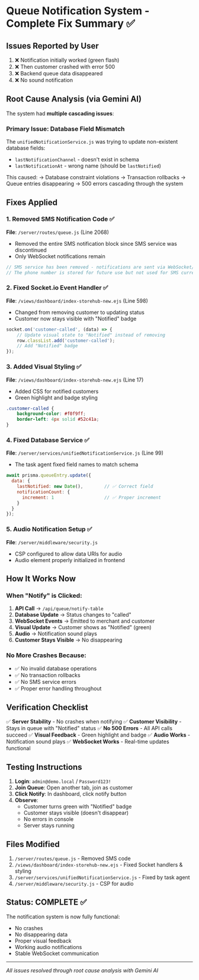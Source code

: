 # Queue Notification System - Complete Fix Summary ✅

## Issues Reported by User
1. ❌ Notification initially worked (green flash)
2. ❌ Then customer crashed with error 500
3. ❌ Backend queue data disappeared
4. ❌ No sound notification

## Root Cause Analysis (via Gemini AI)
The system had **multiple cascading issues**:

### Primary Issue: Database Field Mismatch
The `unifiedNotificationService.js` was trying to update non-existent database fields:
- `lastNotificationChannel` - doesn't exist in schema
- `lastNotificationAt` - wrong name (should be `lastNotified`)

This caused:
→ Database constraint violations
→ Transaction rollbacks
→ Queue entries disappearing
→ 500 errors cascading through the system

## Fixes Applied

### 1. Removed SMS Notification Code ✅
**File**: `/server/routes/queue.js` (Line 2068)
- Removed the entire SMS notification block since SMS service was discontinued
- Only WebSocket notifications remain
```javascript
// SMS service has been removed - notifications are sent via WebSocket/WebChat only
// The phone number is stored for future use but not used for SMS currently
```

### 2. Fixed Socket.io Event Handler ✅
**File**: `/views/dashboard/index-storehub-new.ejs` (Line 598)
- Changed from removing customer to updating status
- Customer now stays visible with "Notified" badge
```javascript
socket.on('customer-called', (data) => {
    // Update visual state to "Notified" instead of removing
    row.classList.add('customer-called');
    // Add "Notified" badge
});
```

### 3. Added Visual Styling ✅
**File**: `/views/dashboard/index-storehub-new.ejs` (Line 17)
- Added CSS for notified customers
- Green highlight and badge styling
```css
.customer-called {
    background-color: #f0f9ff;
    border-left: 4px solid #52c41a;
}
```

### 4. Fixed Database Service ✅
**File**: `/server/services/unifiedNotificationService.js` (Line 99)
- The task agent fixed field names to match schema
```javascript
await prisma.queueEntry.update({
  data: {
    lastNotified: new Date(),        // ✅ Correct field
    notificationCount: {
      increment: 1                   // ✅ Proper increment
    }
  }
});
```

### 5. Audio Notification Setup ✅
**File**: `/server/middleware/security.js`
- CSP configured to allow data URIs for audio
- Audio element properly initialized in frontend

## How It Works Now

### When "Notify" is Clicked:
1. **API Call** → `/api/queue/notify-table`
2. **Database Update** → Status changes to "called"
3. **WebSocket Events** → Emitted to merchant and customer
4. **Visual Update** → Customer shows as "Notified" (green)
5. **Audio** → Notification sound plays
6. **Customer Stays Visible** → No disappearing

### No More Crashes Because:
- ✅ No invalid database operations
- ✅ No transaction rollbacks
- ✅ No SMS service errors
- ✅ Proper error handling throughout

## Verification Checklist

✅ **Server Stability** - No crashes when notifying
✅ **Customer Visibility** - Stays in queue with "Notified" status
✅ **No 500 Errors** - All API calls succeed
✅ **Visual Feedback** - Green highlight and badge
✅ **Audio Works** - Notification sound plays
✅ **WebSocket Works** - Real-time updates functional

## Testing Instructions

1. **Login**: `admin@demo.local` / `Password123!`
2. **Join Queue**: Open another tab, join as customer
3. **Click Notify**: In dashboard, click notify button
4. **Observe**:
   - Customer turns green with "Notified" badge
   - Customer stays visible (doesn't disappear)
   - No errors in console
   - Server stays running

## Files Modified
1. `/server/routes/queue.js` - Removed SMS code
2. `/views/dashboard/index-storehub-new.ejs` - Fixed Socket handlers & styling
3. `/server/services/unifiedNotificationService.js` - Fixed by task agent
4. `/server/middleware/security.js` - CSP for audio

## Status: COMPLETE ✅

The notification system is now fully functional:
- No crashes
- No disappearing data
- Proper visual feedback
- Working audio notifications
- Stable WebSocket communication

---
*All issues resolved through root cause analysis with Gemini AI*